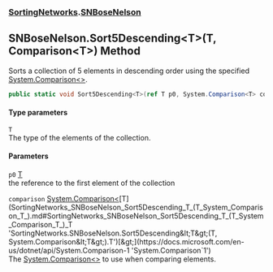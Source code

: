 ### [SortingNetworks](SortingNetworks.md 'SortingNetworks').[SNBoseNelson](SortingNetworks_SNBoseNelson.md 'SortingNetworks.SNBoseNelson')
## SNBoseNelson.Sort5Descending&lt;T&gt;(T, Comparison&lt;T&gt;) Method
Sorts a collection of 5 elements in descending order using the specified [System.Comparison&lt;&gt;](https://docs.microsoft.com/en-us/dotnet/api/System.Comparison-1 'System.Comparison`1').  
```csharp
public static void Sort5Descending<T>(ref T p0, System.Comparison<T> comparison);
```
#### Type parameters
<a name='SortingNetworks_SNBoseNelson_Sort5Descending_T_(T_System_Comparison_T_)_T'></a>
`T`  
The type of the elements of the collection.
  
#### Parameters
<a name='SortingNetworks_SNBoseNelson_Sort5Descending_T_(T_System_Comparison_T_)_p0'></a>
`p0` [T](SortingNetworks_SNBoseNelson_Sort5Descending_T_(T_System_Comparison_T_).md#SortingNetworks_SNBoseNelson_Sort5Descending_T_(T_System_Comparison_T_)_T 'SortingNetworks.SNBoseNelson.Sort5Descending&lt;T&gt;(T, System.Comparison&lt;T&gt;).T')  
the reference to the first element of the collection
  
<a name='SortingNetworks_SNBoseNelson_Sort5Descending_T_(T_System_Comparison_T_)_comparison'></a>
`comparison` [System.Comparison&lt;](https://docs.microsoft.com/en-us/dotnet/api/System.Comparison-1 'System.Comparison`1')[T](SortingNetworks_SNBoseNelson_Sort5Descending_T_(T_System_Comparison_T_).md#SortingNetworks_SNBoseNelson_Sort5Descending_T_(T_System_Comparison_T_)_T 'SortingNetworks.SNBoseNelson.Sort5Descending&lt;T&gt;(T, System.Comparison&lt;T&gt;).T')[&gt;](https://docs.microsoft.com/en-us/dotnet/api/System.Comparison-1 'System.Comparison`1')  
The [System.Comparison&lt;&gt;](https://docs.microsoft.com/en-us/dotnet/api/System.Comparison-1 'System.Comparison`1') to use when comparing elements.
  
